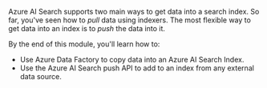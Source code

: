 
Azure AI Search supports two main ways to get data into a search index. So far, you've seen how to *pull* data using indexers. The most flexible way to get data into an index is to *push* the data into it.

By the end of this module, you'll learn how to:

- Use Azure Data Factory to copy data into an Azure AI Search Index.
- Use the Azure AI Search push API to add to an index from any external data source.

